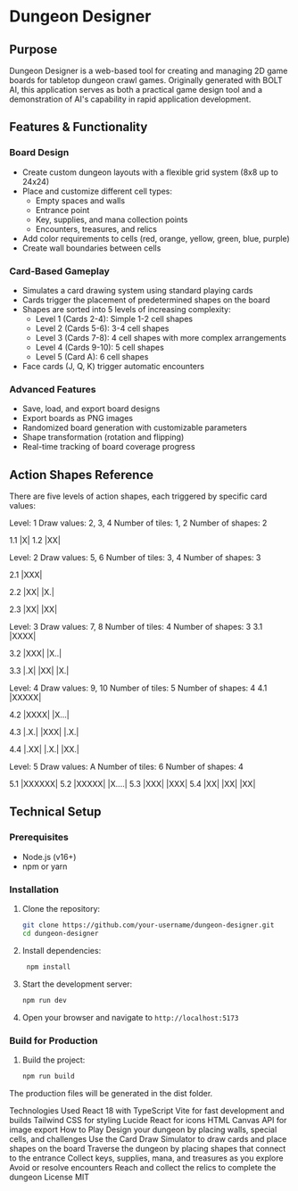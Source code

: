 # Dungeon Designer

## Purpose
Dungeon Designer is a web-based tool for creating and managing 2D game boards for tabletop dungeon crawl games. Originally generated with BOLT AI, this application serves as both a practical game design tool and a demonstration of AI's capability in rapid application development.

## Features & Functionality

### Board Design
- Create custom dungeon layouts with a flexible grid system (8x8 up to 24x24)
- Place and customize different cell types:
  - Empty spaces and walls
  - Entrance point
  - Key, supplies, and mana collection points
  - Encounters, treasures, and relics
- Add color requirements to cells (red, orange, yellow, green, blue, purple)
- Create wall boundaries between cells

### Card-Based Gameplay
- Simulates a card drawing system using standard playing cards
- Cards trigger the placement of predetermined shapes on the board
- Shapes are sorted into 5 levels of increasing complexity:
  - Level 1 (Cards 2-4): Simple 1-2 cell shapes
  - Level 2 (Cards 5-6): 3-4 cell shapes
  - Level 3 (Cards 7-8): 4 cell shapes with more complex arrangements
  - Level 4 (Cards 9-10): 5 cell shapes
  - Level 5 (Card A): 6 cell shapes
- Face cards (J, Q, K) trigger automatic encounters

### Advanced Features
- Save, load, and export board designs
- Export boards as PNG images
- Randomized board generation with customizable parameters
- Shape transformation (rotation and flipping)
- Real-time tracking of board coverage progress

## Action Shapes Reference

There are five levels of action shapes, each triggered by specific card values:

Level: 1 
Draw values: 2, 3, 4
Number of tiles: 1, 2
Number of shapes: 2

1.1 |X| 
1.2 |XX|

Level: 2
Draw values: 5, 6
Number of tiles: 3, 4 
Number of shapes: 3

2.1 |XXX|

2.2 |XX|
    |X.|
    
2.3 |XX|
    |XX|

Level: 3
Draw values: 7, 8
Number of tiles: 4
Number of shapes: 3
3.1 |XXXX|

3.2 |XXX|
    |X..|

3.3 |.X|
    |XX|
    |X.|

Level: 4
Draw values: 9, 10
Number of tiles: 5
Number of shapes: 4
4.1 |XXXXX|

4.2 |XXXX|
    |X...|

4.3 |.X.|
    |XXX|
    |.X.|

4.4 |.XX|
    |.X.|
    |XX.|

Level: 5
Draw values: A 
Number of tiles: 6
Number of shapes: 4

5.1 |XXXXXX|
5.2 |XXXXX|
     |X....|
5.3 |XXX|
    |XXX|
5.4 |XX|
    |XX|
    |XX|

## Technical Setup

### Prerequisites
- Node.js (v16+)
- npm or yarn

### Installation
1. Clone the repository:
   ```bash
   git clone https://github.com/your-username/dungeon-designer.git
   cd dungeon-designer

2. Install dependencies:
   ```bash
    npm install
    ```

3. Start the development server:
    ```bash
    npm run dev
    ```

4. Open your browser and navigate to `http://localhost:5173`

### Build for Production
1. Build the project:
   ```bash
   npm run build
   ```

The production files will be generated in the dist folder.

Technologies Used
React 18 with TypeScript
Vite for fast development and builds
Tailwind CSS for styling
Lucide React for icons
HTML Canvas API for image export
How to Play
Design your dungeon by placing walls, special cells, and challenges
Use the Card Draw Simulator to draw cards and place shapes on the board
Traverse the dungeon by placing shapes that connect to the entrance
Collect keys, supplies, mana, and treasures as you explore
Avoid or resolve encounters
Reach and collect the relics to complete the dungeon
License
MIT